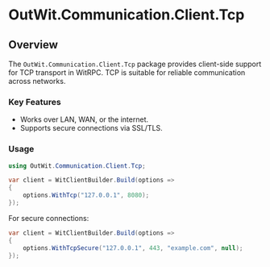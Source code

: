 # OutWit.Communication.Client.Tcp

## Overview
The `OutWit.Communication.Client.Tcp` package provides client-side support for TCP transport in WitRPC. TCP is suitable for reliable communication across networks.

### Key Features
- Works over LAN, WAN, or the internet.
- Supports secure connections via SSL/TLS.

### Usage
```csharp
using OutWit.Communication.Client.Tcp;

var client = WitClientBuilder.Build(options =>
{
    options.WithTcp("127.0.0.1", 8080);
});
```

For secure connections:
```csharp
var client = WitClientBuilder.Build(options =>
{
    options.WithTcpSecure("127.0.0.1", 443, "example.com", null);
});
```
